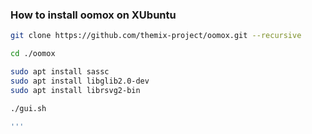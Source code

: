 ### How to install oomox on XUbuntu ###

```bash
git clone https://github.com/themix-project/oomox.git --recursive

cd ./oomox

sudo apt install sassc
sudo apt install libglib2.0-dev
sudo apt install librsvg2-bin

./gui.sh

'''
